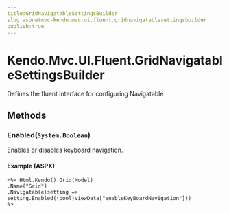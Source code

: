 ```yaml
---
title:GridNavigatableSettingsBuilder
slug:aspnetmvc-kendo.mvc.ui.fluent.gridnavigatablesettingsbuilder
publish:true
---
```


# Kendo.Mvc.UI.Fluent.GridNavigatableSettingsBuilder
Defines the fluent interface for configuring Navigatable



## Methods

### Enabled(`System.Boolean`)
Enables or disables keyboard navigation.




#### Example (ASPX)
    <%= Html.Kendo().Grid(Model)
    .Name("Grid")
    .Navigatable(setting => setting.Enabled((bool)ViewData["enableKeyBoardNavigation"]))
    %>



